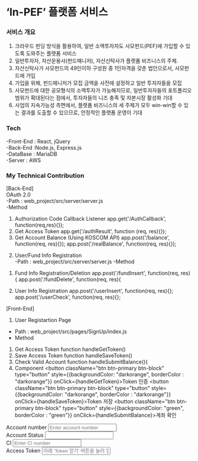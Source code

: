 # ‘In-PEF’ 플랫폼 서비스

### 서비스 개요

1. 크라우드 펀딩 방식을 활용하여, 일반 소액투자자도 사모펀드(PEF)에 가입할 수 있도록 도와주는 플랫폼 서비스
2. 일반투자자, 자산운용사(펀드매니저), 자산신탁사가 플랫폼 비즈니스의 주체.
3. 자산신탁사가 사모펀드의 49인이하 구성원 중 1인자격을 갖춘 법인으로서, 사모펀드에 가입
4. 가입을 위해, 펀드매니저가 모집 금액을 사전에 설정하고 일반 투자자들을 모집
5. 사모펀드에 대한 공모형식의 소액투자가 가능해지므로, 일반투자자들의 포트폴리오 범위가 확대된다는 점에서, 투자자들의 니즈 충족 및 자본시장 활성화 기대
6. 사업의 지속가능성 측면에서, 플랫폼 비즈니스의 세 주체가 모두 win-win할 수 있는 결과를 도출할 수 있으므로, 안정적인 플랫폼 운영이 기대


### Tech
-Front-End : React, jQuery <br>
-Back-End :Node.js, Express.js <br>
-DataBase : MariaDB <br>
-Server : AWS <br>


### My Technical Contribution
[Back-End]<br>
OAuth 2.0 <br>
-Path : web_project/src/server/server.js <br>
-Method <br>
1) Authorization Code Callback Listener
  app.get('/AuthCallback', function(req,res){});
2) Get Access Token
  app.get('/authResult', function (req, res){});
3) Get Account Balance (Using KOSCOM API)
  app.post('/balance', function(req, res){});
  app.post('/realBalance', function(req, res){});

2. User/Fund Info Registration <br>
-Path : web_project/src/server/server.js
-Method
 1) Fund Info Registration/Deletion
  app.post('/fundInsert', function(req, res){
  app.post('/fundDelete', function(req, res){

 2) User Info Registration
  app.post('/userInsert', function(req, res){};
  app.post('/userCheck', function(req, res){};

[Front-End]
1. User Registartion Page
- Path : web_project/src/pages/SignUp/index.js
- Method
1) Get Access Token
  function handleGetToken()
2) Save Access Token
  function handleSaveToken()
3) Check Valid Account
  function handleSubmitBalance(){
4) Component
  <button className="btn btn-primary btn-block" type="button" style={{backgroundColor: "darkorange", borderColor : "darkorange"}} onClick={handleGetToken}>Token 인증</button>
  <button className="btn btn-primary btn-block" type="button" style={{backgroundColor: "darkorange", borderColor : "darkorange"}} onClick={handleSaveToken}>Token 저장</button>
  <button className="btn btn-primary btn-block" type="button" style={{backgroundColor: "green", borderColor : "green"}} onClick={handleSubmitBalance}>계좌 확인</button>

  <div className="form-group">
  <label>Account number</label>
  <input id = "inputAccount" className="form-control" placeholder="Enter account number" onChange={handleSubmitAccountNumber} />
  </div>

  <div className="form-group">
  <label>Account Status</label>
  <input id = "bankStatus" className="form-control" defaultValue="미확인" readOnly="readOnly" onChange={''} />
  </div>

  <div className="form-group">
  <label>CI</label>
  <input id = "inputCi" className="form-control" placeholder="Enter CI number" onChange={handleSubmitCI} />
  </div>

<div className="form-group">
<label>Access Token</label>
<input id = "inputToken" className="form-control" placeholder="아래 'Token 얻기' 버튼을 눌러 얻으십시오." readOnly="readOnly" onChange={''} />
                </div>
